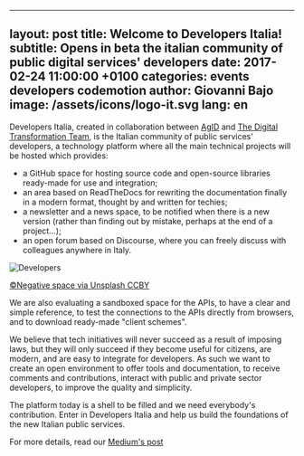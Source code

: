 ---
layout: post
title:  Welcome to Developers Italia!
subtitle: Opens in beta the italian community of public digital services' developers
date:   2017-02-24 11:00:00 +0100
categories: events developers codemotion
author: Giovanni Bajo
image: /assets/icons/logo-it.svg
lang: en
--------

Developers Italia, created in collaboration between [AgID](http://agid.gov.it) and [The Digital Transformation Team](https://teamdigitale.governo.it), is the Italian community of public services' developers, a technology platform where all the main technical projects will be hosted which provides:

 * a GitHub space for hosting source code and open-source libraries ready-made for use and integration;
 * an area based on ReadTheDocs for rewriting the documentation finally in a modern format, thought by and written for techies;
 * a newsletter and a news space, to be notified when there is a new version (rather than finding out by mistake, perhaps at the end of a project...);
 * an open forum based on Discourse, where you can freely discuss with colleagues anywhere in Italy.



![Developers](https://developers.italia.it/assets/images/independent-developer.jpg)

[©Negative space via Unsplash CCBY](https://unsplash.com/photos/6g0KJWnBhxg)

We are also evaluating a sandboxed space for the APIs, to have a clear and simple reference, to test the connections to the APIs directly from browsers, and to download ready-made "client schemes".

We believe that tech initiatives will never succeed as a result of imposing laws, but they will only succeed if they become useful for citizens, are modern, and are easy to integrate for developers. As such we want to create an open environment to offer tools and documentation, to receive comments and contributions, interact with public and private sector developers, to improve the quality and simplicity.

The platform today is a shell to be filled and we need everybody's contribution. Enter in Developers Italia and help us build the foundations of the new Italian public services.

For more details, read our [Medium's post](https://medium.com/team-per-la-trasformazione-digitale)

